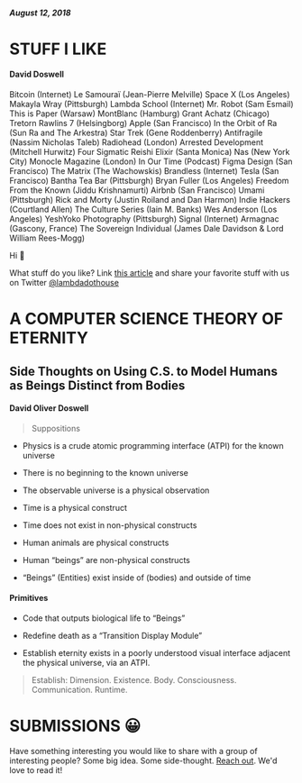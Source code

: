 ##### August 12, 2018

# STUFF I LIKE

#### David Doswell

Bitcoin (Internet)
Le Samouraï (Jean-Pierre Melville)
Space X (Los Angeles)
Makayla Wray (Pittsburgh)
Lambda School (Internet)
Mr. Robot (Sam Esmail)
This is Paper (Warsaw)
MontBlanc (Hamburg)
Grant Achatz (Chicago)
Tretorn Rawlins 7 (Helsingborg)
Apple (San Francisco)
In the Orbit of Ra (Sun Ra and The Arkestra)
Star Trek (Gene Roddenberry)
Antifragile (Nassim Nicholas Taleb)
Radiohead (London)
Arrested Development (Mitchell Hurwitz)
Four Sigmatic Reishi Elixir (Santa Monica)
Nas (New York City)
Monocle Magazine (London)
In Our Time (Podcast)
Figma Design (San Francisco)
The Matrix (The Wachowskis)
Brandless (Internet)
Tesla (San Francisco)
Bantha Tea Bar (Pittsburgh)
Bryan Fuller (Los Angeles)
Freedom From the Known (Jiddu Krishnamurti)
Airbnb (San Francisco)
Umami (Pittsburgh)
Rick and Morty (Justin Roiland and Dan Harmon)
Indie Hackers (Courtland Allen)
The Culture Series (Iain M. Banks)
Wes Anderson (Los Angeles)
YeshYoko Photography (Pittsburgh)
Signal (Internet)
Armagnac (Gascony, France)
The Sovereign Individual (James Dale Davidson & Lord William Rees-Mogg)

Hi 👋

What stuff do you like? Link [this article](https://www.lambda.house/weird)
and share your favorite stuff with us on Twitter [@lambdadothouse](https://twitter.com/lambdadothouse)

# A COMPUTER SCIENCE THEORY OF ETERNITY

## Side Thoughts on Using C.S. to Model Humans as Beings Distinct from Bodies

#### David Oliver Doswell

> Suppositions

- Physics is a crude atomic programming interface (ATPI) for the known universe

- There is no beginning to the known universe

- The observable universe is a physical observation

- Time is a physical construct

- Time does not exist in non-physical constructs

- Human animals are physical constructs

- Human “beings” are non-physical constructs

- “Beings” (Entities) exist inside of (bodies) and outside of time


#### Primitives

- Code that outputs biological life to “Beings”

- Redefine death as a “Transition Display Module”

- Establish eternity exists in a poorly understood visual interface adjacent the
physical universe, via an ATPI.

> Establish: Dimension. Existence. Body. Consciousness. Communication. Runtime.

# SUBMISSIONS 😀

Have something interesting you would like to share with a group of interesting
people? Some big idea. Some side-thought. [Reach out](https://twitter.com/lambdadothouse). We'd love to read it!
